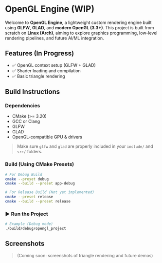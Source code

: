 # OpenGL Engine (WIP)

Welcome to **OpenGL Engine**, a lightweight custom rendering engine built using **GLFW**, **GLAD**, and **modern OpenGL (3.3+)**. This project is built from scratch on **Linux (Arch)**, aiming to explore graphics programming, low-level rendering pipelines, and future AI/ML integration.

## Features (In Progress)

- ✅ OpenGL context setup (GLFW + GLAD)
- ✅ Shader loading and compilation
- ✅ Basic triangle rendering

## Build Instructions

### Dependencies
- CMake (>= 3.20)
- GCC or Clang
- GLFW
- GLAD
- OpenGL-compatible GPU & drivers

>  Make sure `glfw` and `glad` are properly included in your `include/` and `src/` folders.

### Build (Using CMake Presets)

```bash
# For Debug Build
cmake --preset debug
cmake --build --preset app-debug

# For Release Build (Not yet implemented)
cmake --preset release
cmake --build --preset release
```

### ▶️ Run the Project

```bash
# Example (Debug mode)
./build/debug/opengl_project
```

##  Screenshots

> (Coming soon: screenshots of triangle rendering and future demos)



